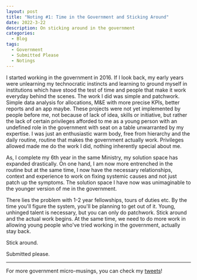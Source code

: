 ```yaml
---
layout: post
title: "Noting #1: Time in the Government and Sticking Around"
date: 2022-3-22
description: On sticking around in the government
categories:
  - Blog
tags:
  - Government
  - Submitted Please
  - Notings
---
```


I started working in the government in 2016. If I look back, my early years were unlearning my technocratic instincts and learning to ground myself in institutions which have stood the test of time and people that make it work everyday behind the scenes.  The work I did was simple and patchwork. Simple data analysis for allocations, M&E with more precise KPIs, better reports and an app maybe. These projects were not yet implemented by people before me, not because of lack of idea, skills or initiative, but rather the lack of certain privileges afforded to me as a young person with an undefined role in the government with seat on a table unwarranted by my expertise. I was just an enthusiastic warm body, free from hierarchy and the daily routine, routine that makes the government actually work. Privileges allowed made me do the work I did, nothing inherently special about me.

As, I complete my 6th year in the same Ministry, my solution space has expanded drastically. On one hand, I am now more entrenched in the routine but at the same time, I now have the necessary relationships, context and experience to work on fixing systemic causes and not just patch up the symptoms. The solution space I have now was unimaginable to the younger version of me in the government.

There lies the problem with 1-2 year fellowships, tours of duties etc. By the time you'll figure the system, you'll be planning to get out of it. Young, unhinged talent is necessary, but you can only do patchwork. Stick around and the actual work begins. At the same time, we need to do more work in allowing young people who've tried working in the government, actually stay back. 

Stick around.

Submitted please.

---
For more government micro-musings, you can check my [tweets](https://twitter.com/search?q=(%23sarkari)%20(from%3ANisarHogaya)&src=typed_query)!
